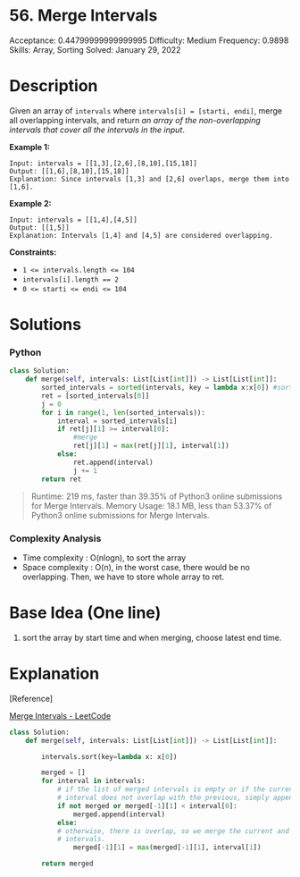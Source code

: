 # 56. Merge Intervals

Acceptance: 0.44799999999999995
Difficulty: Medium
Frequency: 0.9898
Skills: Array, Sorting
Solved: January 29, 2022

# Description

Given an array of `intervals` where `intervals[i] = [starti, endi]`, merge all overlapping intervals, and return *an array of the non-overlapping intervals that cover all the intervals in the input*.

**Example 1:**

```
Input: intervals = [[1,3],[2,6],[8,10],[15,18]]
Output: [[1,6],[8,10],[15,18]]
Explanation: Since intervals [1,3] and [2,6] overlaps, merge them into [1,6].

```

**Example 2:**

```
Input: intervals = [[1,4],[4,5]]
Output: [[1,5]]
Explanation: Intervals [1,4] and [4,5] are considered overlapping.

```

**Constraints:**

- `1 <= intervals.length <= 104`
- `intervals[i].length == 2`
- `0 <= starti <= endi <= 104`

# Solutions

### Python

```python
class Solution:
    def merge(self, intervals: List[List[int]]) -> List[List[int]]:
        sorted_intervals = sorted(intervals, key = lambda x:x[0]) #sort by start time
        ret = [sorted_intervals[0]]
        j = 0
        for i in range(1, len(sorted_intervals)):
            interval = sorted_intervals[i]
            if ret[j][1] >= interval[0]:
                #merge
                ret[j][1] = max(ret[j][1], interval[1])
            else:
                ret.append(interval)
                j += 1
        return ret
```

> Runtime: 219 ms, faster than 39.35% of Python3 online submissions for Merge Intervals.
Memory Usage: 18.1 MB, less than 53.37% of Python3 online submissions for Merge Intervals.
> 

### Complexity Analysis

- Time complexity : O(nlogn), to sort the array
- Space complexity : O(n), in the worst case, there would be no overlapping. Then, we have to store whole array to ret.

# Base Idea (One line)

1. sort the array by start time and when merging, choose latest end time.

# Explanation

[Reference]

[Merge Intervals - LeetCode](https://leetcode.com/problems/merge-intervals/solution/)

```python
class Solution:
    def merge(self, intervals: List[List[int]]) -> List[List[int]]:

        intervals.sort(key=lambda x: x[0])

        merged = []
        for interval in intervals:
            # if the list of merged intervals is empty or if the current
            # interval does not overlap with the previous, simply append it.
            if not merged or merged[-1][1] < interval[0]:
                merged.append(interval)
            else:
            # otherwise, there is overlap, so we merge the current and previous
            # intervals.
                merged[-1][1] = max(merged[-1][1], interval[1])

        return merged
```